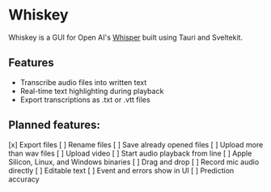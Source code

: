 # Whiskey
Whiskey is a GUI for Open AI's [Whisper](https://openai.com/blog/whisper/) built using Tauri and Sveltekit.

## Features
- Transcribe audio files into written text
- Real-time text highlighting during playback
- Export transcriptions as .txt or .vtt files


## Planned features: 
[x] Export files 
[ ] Rename files 
[ ] Save already opened files
[ ] Upload more than wav files
[ ] Upload video
[ ] Start audio playback from line
[ ] Apple Silicon, Linux, and Windows binaries
[ ] Drag and drop
[ ] Record mic audio directly
[ ] Editable text 
[ ] Event and errors show in UI 
[ ] Prediction accuracy 